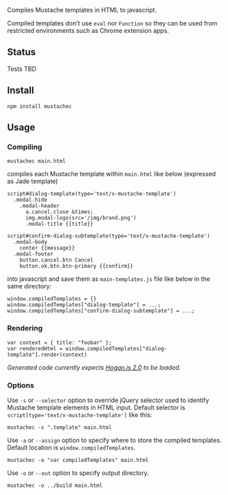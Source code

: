 Compiles Mustache templates in HTML to javascript.

Compiled templates don't use `eval` nor `Function` so they can
be used from restricted environments such as Chrome extension
apps.

## Status

Tests TBD

## Install

    npm install mustachec

## Usage

### Compiling

    mustachec main.html

compiles each Mustache template within `main.html` like below (expressed as Jade template)

    script#dialog-template(type='text/x-mustache-template')
      .modal.hide
        .modal-header
          a.cancel.close &times;
          img.modal-logo(src='/img/brand.png')
          .modal-title {{title}}

    script#confirm-dialog-subtemplate(type='text/x-mustache-template')
      .modal-body
        center {{message}}
      .modal-footer
        button.cancel.btn Cancel
        button.ok.btn.btn-primary {{confirm}}

into javascript and save them as `main-templates.js` file like below
in the same directory:

    window.compiledTemplates = {}
    window.compiledTemplates["dialog-template"] = ...;
    window.compiledTemplates["confirm-dialog-subtemplate"] = ...;

### Rendering

    var context = { title: "foobar" };
    var renderedHtml = window.compiledTemplates["dialog-template"].render(context)
    
*Generated code currently expects [Hogan.js 2.0](http://twitter.github.io/hogan.js/) to be loaded.*

### Options

Use `-s` or `--selector` option to override jQuery selector used to identify Mustache template elements in HTML input. Default selector is `script[type='text/x-mustache-template']` like this:

    mustachec -s ".template" main.html

Use `-a` or `--assign` option to specify where to store the compiled templates.
Default location is `window.compiledTemplates`.

    mustachec -a "var compiledTemplates" main.html

Use `-o` or `--out` option to specify output directory.

    mustachec -o ../build main.html

